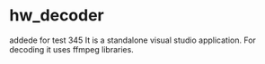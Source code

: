 # hw_decoder
addede for test 345
It is a standalone visual studio application. For decoding it uses ffmpeg libraries.
